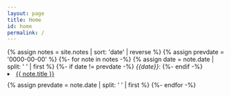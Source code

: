 ```yaml
---
layout: page
title: Home
id: home
permalink: /
---
```


<style>
.category-content a {
    text-decoration: none;
    color: #4183c4;
}

.category-content a:hover {
    text-decoration: underline;
    color: #4183c4;
}
</style>

<main>
    {% assign notes = site.notes | sort: 'date' | reverse %}
    {% assign prevdate =  '0000-00-00' %}
    {%- for note in notes -%}
        {% assign date =  note.date | split: ' ' | first %}
        {%- if date != prevdate -%}
            <i>{{date}}</i>:
        {%- endif -%}
        <li style="padding-bottom: 0.6em; "><a href="{{note.url}}">{{ note.title }}</a></li>
        {% assign prevdate =  note.date | split: ' ' | first %}
    {%- endfor -%}
    <br/>
</main>